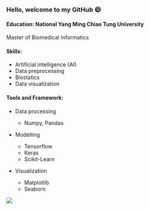 ### Hello, welcome to my GitHub 😄

<!--
**wnnehxyi/wnnehxyi** is a ✨ _special_ ✨ repository because its `README.md` (this file) appears on your GitHub profile.

Here are some ideas to get you started:

- 🔭 I’m currently working on ...
- 🌱 I’m currently learning ...
- 👯 I’m looking to collaborate on ...
- 🤔 I’m looking for help with ...
- 💬 Ask me about ...
- 📫 How to reach me: ...
- 😄 Pronouns: ...
- ⚡ Fun fact: ...
-->

#### Education: National Yang Ming Chiao Tung University
Master of Biomedical Informatics

#### Skills: 
- Artificial intelligence (AI)
- Data preprocessing
- Biostatics
- Data visualization

#### Tools and Framework:
- Data processing
  - Numpy, Pandas
  
- Modelling
  - Tensorflow
  - Keras
  - Scikit-Learn

- Visualization
  - Matplotlib
  - Seaborn

![](https://github-readme-stats.vercel.app/api?username=wnnehxyi&show_icons=true)
